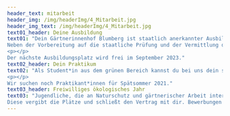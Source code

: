 ```yaml
---
header_text: mitarbeit
header_img: /img/headerImg/4_Mitarbeit.jpg
header_img_text: /img/headerImg/4_Mitarbeit.jpg
text01_header: Deine Ausbildung
text01: "Dein Gärtnerinnenhof Blumberg ist staatlich anerkannter Ausbildungsbetrieb für Gärtner*innen der Fachrichtung Gemüsebau. Die reguläre Ausbildungszeit beträgt drei Jahre und kann gegebenenfalls auf bis zu zwei Jahre verkürzt werden.
Neben der Vorbereitung auf die staatliche Prüfung und der Vermittlung des Grundhandwerks für Gemüsebau wirst du bei uns einen intensiven Einblick in die regenerative Landwirtschaft erhalten. Prinzipiell werden unsere Auszubildenden bei Interesse in alle Bereiche des täglichen Betriebes eingebunden. Wir lernen selber alle noch jeden Tag und lassen dich an diesem Prozess gerne teilhaben und mitwirken.
<p></p>
Der nächste Ausbildungsplatz wird frei im September 2023."
text02_header: Dein Praktikum
text02: "Als Student*in aus dem grünen Bereich kannst du bei uns dein studiumsrelevantes Praktikum absolvieren. Wünschenswert ist ein Zeitraum von mindestens drei Monaten. Bedarf besteht generell von April/Mai bis Oktober/November.Im Winter können wir leider keine Plätze vergeben.
<p></p>
Wir suchen noch Praktikant*innen für Spätsommer 2021."
text03_header: Freiwilliges ökologisches Jahr
text03: "Jugendliche, die an Naturschutz und gärtnerischer Arbeit interessiert sind, können ihr Freiwilliges Ökologisches Jahr (FÖJ) vom 01.09. bis 31.08. des Folgejahres bei uns absolvieren. Vermittler für das FÖJ ist die Stiftung Naturschutz Berlin (https://www.stiftung-naturschutz.de/)
Diese vergibt die Plätze und schließt den Vertrag mit dir. Bewerbungen demnach bitte direkt an die Stiftung richten!"
---
```

